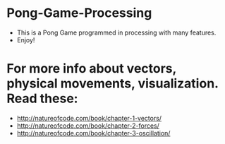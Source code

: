 # Pong-Game-Processing

- This is a Pong Game programmed in processing with many features.
- Enjoy!



# For more info about vectors, physical movements, visualization. Read these:
- http://natureofcode.com/book/chapter-1-vectors/
- http://natureofcode.com/book/chapter-2-forces/
- http://natureofcode.com/book/chapter-3-oscillation/


